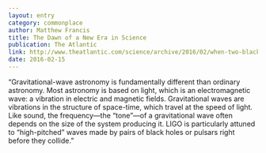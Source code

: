 ```yaml
---
layout: entry
category: commonplace
author: Matthew Francis
title: The Dawn of a New Era in Science
publication: The Atlantic
link: http://www.theatlantic.com/science/archive/2016/02/when-two-black-holes-collide/462279/
date: 2016-02-15
---
```


“Gravitational-wave astronomy is fundamentally different than ordinary astronomy. Most astronomy is based on light, which is an electromagnetic wave: a vibration in electric and magnetic fields. Gravitational waves are vibrations in the structure of space-time, which travel at the speed of light. Like sound, the frequency—the “tone”—of a gravitational wave often depends on the size of the system producing it. LIGO is particularly attuned to “high-pitched” waves made by pairs of black holes or pulsars right before they collide.”


